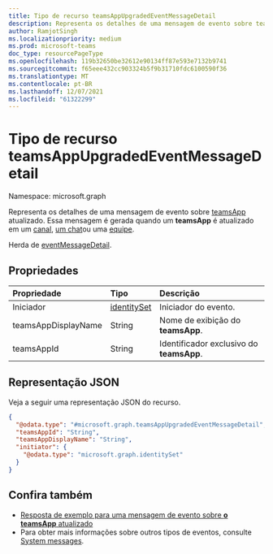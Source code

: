 ```yaml
---
title: Tipo de recurso teamsAppUpgradedEventMessageDetail
description: Representa os detalhes de uma mensagem de evento sobre teamsApp atualizado.
author: RamjotSingh
ms.localizationpriority: medium
ms.prod: microsoft-teams
doc_type: resourcePageType
ms.openlocfilehash: 119b32650be32612e90134ff87e593e7132b9741
ms.sourcegitcommit: f65eee432cc903324b5f9b31710fdc6100590f36
ms.translationtype: MT
ms.contentlocale: pt-BR
ms.lasthandoff: 12/07/2021
ms.locfileid: "61322299"
---
```

# <a name="teamsappupgradedeventmessagedetail-resource-type"></a>Tipo de recurso teamsAppUpgradedEventMessageDetail

Namespace: microsoft.graph

Representa os detalhes de uma mensagem de evento sobre [teamsApp](../resources/teamsApp.md) atualizado.
Essa mensagem é gerada quando um **teamsApp** é atualizado em um [canal](../resources/channel.md), [um chat](../resources/chat.md)ou uma [equipe](../resources/team.md).


Herda de [eventMessageDetail](../resources/eventmessagedetail.md).

## <a name="properties"></a>Propriedades
|Propriedade|Tipo|Descrição|
|:---|:---|:---|
|Iniciador|[identitySet](../resources/identityset.md)|Iniciador do evento.|
|teamsAppDisplayName|String|Nome de exibição do **teamsApp**.|
|teamsAppId|String|Identificador exclusivo do **teamsApp**.|

## <a name="json-representation"></a>Representação JSON
Veja a seguir uma representação JSON do recurso.
<!-- {
  "blockType": "resource",
  "@odata.type": "microsoft.graph.teamsAppUpgradedEventMessageDetail",
  "baseType": "microsoft.graph.eventMessageDetail"
}
-->
``` json
{
  "@odata.type": "#microsoft.graph.teamsAppUpgradedEventMessageDetail",
  "teamsAppId": "String",
  "teamsAppDisplayName": "String",
  "initiator": {
    "@odata.type": "microsoft.graph.identitySet"
  }
}
```


## <a name="see-also"></a>Confira também
- [Resposta de exemplo para uma mensagem de evento sobre **o teamsApp** atualizado](/graph/system-messages/#teams-app-upgraded)
- Para obter mais informações sobre outros tipos de eventos, consulte [System messages](/graph/system-messages).

